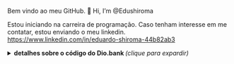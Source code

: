 Bem vindo ao meu GitHub.
👋 Hi, I’m @Edushiroma

Estou iniciando na carreira de programação.
Caso tenham interesse em me contatar, estou enviando o meu linkedin.
https://www.linkedin.com/in/eduardo-shiroma-44b82ab3 

<details>
		<summary> <b> detalhes sobre o código do Dio.bank </b> <i>(clique para expardir) </i> </summary>
    

    	Code for a bank application, in which you can run: 

		Account insertion.
		Transfers between accounts.
		Withdrawals.
		Deposit
		List included accounts containing the current account information.

</details>
